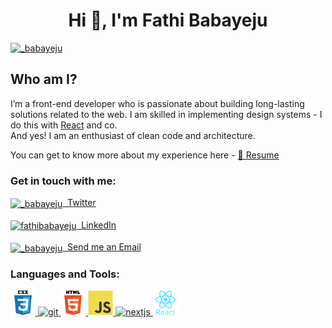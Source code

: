 
<h1 align="center">Hi 👋, I'm Fathi Babayeju</h1>
<p align="left"> <a href="https://twitter.com/_babayeju" target="blank"><img src="https://img.shields.io/twitter/follow/_babayeju?logo=twitter&style=for-the-badge" alt="_babayeju" /></a> </p>

<h2>Who am I?</h2>
<p>I’m a front-end developer who is passionate about building long-lasting solutions related to the web.
I am skilled in implementing design systems - I do this with <a href='https://reactjs.org/'>React</a> and co. 
<br/> And yes! I am an enthusiast of clean code and architecture.
</p>
<p>You can get to know more about my experience here - <a href='https://drive.google.com/file/d/1hUiprEV0P0LX5hpIEJ4z8S8ompml3nvt/view?usp=share_link'> 📄 Resume</a></p>

<h3 align="left">Get in touch with me:</h3>
<p align="left">
<a href="https://twitter.com/_babayeju" target="blank"><img align="center" src="https://raw.githubusercontent.com/rahuldkjain/github-profile-readme-generator/master/src/images/icons/Social/twitter.svg" alt="_babayeju" height="15" width="20" />&nbsp;&nbsp;Twitter</a><br/><br/>
<a href="https://linkedin.com/in/fathibabayeju" target="blank"><img align="center" src="https://raw.githubusercontent.com/rahuldkjain/github-profile-readme-generator/master/src/images/icons/Social/linked-in-alt.svg" alt="fathibabayeju" height="15" width="20" />&nbsp;&nbsp;LinkedIn</a><br/><br/>
<a href="mailto:babayejuadesina@gmail.com" target="blank"><img align="center" src="https://logolook.net/wp-content/uploads/2021/06/Gmail-Logo.png" alt="_babayeju" height="15" width="20" />&nbsp;&nbsp;Send me an Email</a>
</p>

<h3 align="left">Languages and Tools:</h3>
<p align="left"> <a href="https://www.w3schools.com/css/" target="_blank" rel="noreferrer"> <img src="https://raw.githubusercontent.com/devicons/devicon/master/icons/css3/css3-original-wordmark.svg" alt="css3" width="40" height="40"/> </a> <a href="https://git-scm.com/" target="_blank" rel="noreferrer"> <img src="https://www.vectorlogo.zone/logos/git-scm/git-scm-icon.svg" alt="git" width="40" height="40"/> </a> <a href="https://www.w3.org/html/" target="_blank" rel="noreferrer"> <img src="https://raw.githubusercontent.com/devicons/devicon/master/icons/html5/html5-original-wordmark.svg" alt="html5" width="40" height="40"/> </a> <a href="https://developer.mozilla.org/en-US/docs/Web/JavaScript" target="_blank" rel="noreferrer"> <img src="https://raw.githubusercontent.com/devicons/devicon/master/icons/javascript/javascript-original.svg" alt="javascript" width="40" height="40"/> </a> <a href="https://nextjs.org/" target="_blank" rel="noreferrer"> <img src="https://cdn.worldvectorlogo.com/logos/nextjs-2.svg" alt="nextjs" width="40" height="40"/> </a> <a href="https://reactjs.org/" target="_blank" rel="noreferrer"> <img src="https://raw.githubusercontent.com/devicons/devicon/master/icons/react/react-original-wordmark.svg" alt="react" width="40" height="40"/> </a> </p>


